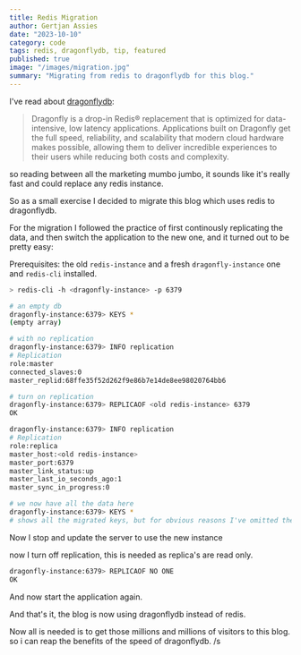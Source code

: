 ```yaml
---
title: Redis Migration
author: Gertjan Assies
date: "2023-10-10"
category: code
tags: redis, dragonflydb, tip, featured
published: true
image: "/images/migration.jpg"
summary: "Migrating from redis to dragonflydb for this blog."
---
```


I've read about [dragonflydb](https://dragonflydb.io):

> Dragonfly is a drop-in Redis® replacement that is optimized for data-intensive, low latency applications. Applications built on Dragonfly get the full speed, reliability, and scalability that modern cloud hardware makes possible, allowing them to deliver incredible experiences to their users while reducing both costs and complexity.

so reading between all the marketing mumbo jumbo, it sounds like it's really fast and could replace any redis instance.

So as a small exercise  I decided to migrate this blog which uses redis to dragonflydb.

For the migration I followed the practice of first continously replicating the data, and then switch the application to the new one, and it turned out to be pretty easy:

Prerequisites: the old `redis-instance` and a fresh `dragonfly-instance` one and `redis-cli` installed.

```bash
> redis-cli -h <dragonfly-instance> -p 6379

# an empty db
dragonfly-instance:6379> KEYS *
(empty array)

# with no replication
dragonfly-instance:6379> INFO replication
# Replication
role:master
connected_slaves:0
master_replid:68ffe35f52d262f9e86b7e14de8ee98020764bb6

# turn on replication
dragonfly-instance:6379> REPLICAOF <old redis-instance> 6379
OK

dragonfly-instance:6379> INFO replication
# Replication
role:replica
master_host:<old redis-instance>
master_port:6379
master_link_status:up
master_last_io_seconds_ago:1
master_sync_in_progress:0

# we now have all the data here
dragonfly-instance:6379> KEYS *
# shows all the migrated keys, but for obvious reasons I've omitted them
```

Now I stop and update the server to use the new instance

now I turn off replication, this is needed as replica's are read only.

```bash
dragonfly-instance:6379> REPLICAOF NO ONE
OK
```

And now start the application again.

And that's it, the blog is now using dragonflydb instead of redis.

Now all is needed is to get those millions and millions of visitors to this blog. so i can reap the benefits of the speed of dragonflydb. /s
